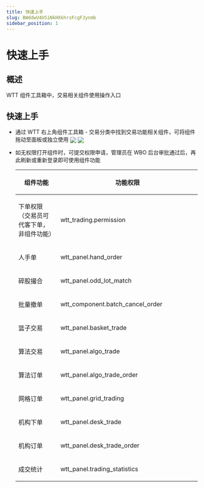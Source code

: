 ```yaml
---
title: 快速上手
slug: BWddwU4USiNkHXkhrsFcgFJynmb
sidebar_position: 1
---
```



# 快速上手

## 概述

WTT 组件工具箱中，交易相关组件使用操作入口 

## 快速上手

- 通过 WTT 右上角组件工具箱 - 交易分类中找到交易功能相关组件，可将组件拖动至面板或独立使用
    <img src="/assets/OuDGbsPyJoDCtbxm90tcn9K7nQM.png" src-width="600" src-height="128" align="center"/>
    <img src="/assets/NMzibMVQyoVbsMx6QCUcGr61noh.png" src-width="1354" src-height="904" align="center"/>

- 如无权限打开组件时，可提交权限申请，管理员在 WBO 后台审批通过后，再此刷新或重新登录即可使用组件功能
    <table header_row="1">
    <colgroup>
    <col width="244"/>
    <col width="550"/>
    </colgroup>
    <thead>
    <tr><th><p>组件功能</p></th><th><p>功能权限</p></th></tr>
    </thead>
    <tbody>
    <tr><td><p>下单权限<br/>（交易员可代客下单，非组件功能）</p></td><td><p>wtt_trading.permission</p></td></tr>
    <tr><td><p>人手单</p></td><td><p>wtt_panel.hand_order</p></td></tr>
    <tr><td><p>碎股撮合</p></td><td><p>wtt_panel.odd_lot_match</p></td></tr>
    <tr><td><p>批量撤单</p></td><td><p>wtt_component.batch_cancel_order</p></td></tr>
    <tr><td><p>篮子交易</p></td><td><p>wtt_panel.basket_trade</p></td></tr>
    <tr><td><p>算法交易</p></td><td><p>wtt_panel.algo_trade</p></td></tr>
    <tr><td><p>算法订单</p></td><td><p>wtt_panel.algo_trade_order</p></td></tr>
    <tr><td><p>网格订单</p></td><td><p>wtt_panel.grid_trading</p></td></tr>
    <tr><td><p>机构下单</p></td><td><p>wtt_panel.desk_trade</p></td></tr>
    <tr><td><p>机构订单</p></td><td><p>wtt_panel.desk_trade_order</p></td></tr>
    <tr><td><p>成交统计</p></td><td><p>wtt_panel.trading_statistics</p></td></tr>
    </tbody>
    </table>
    
